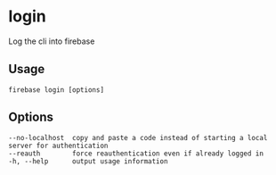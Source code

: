 # login

Log the cli into firebase

## Usage
```
firebase login [options]
```

## Options
```
--no-localhost  copy and paste a code instead of starting a local server for authentication
--reauth        force reauthentication even if already logged in
-h, --help      output usage information
```

